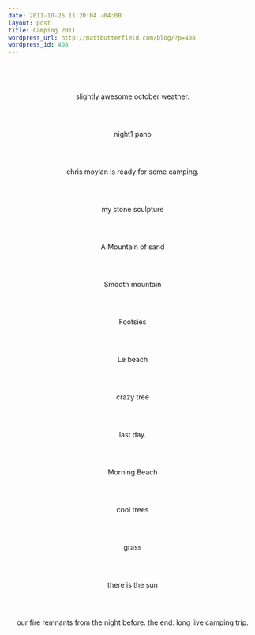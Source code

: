 ```yaml
--- 
date: 2011-10-25 11:20:04 -04:00
layout: post
title: Camping 2011
wordpress_url: http://mattbutterfield.com/blog/?p=408
wordpress_id: 408
---
```

<p style="text-align: center;"><img src="http://i.imgur.com/KHgcR.jpg" alt="" /></p>
<p style="text-align: center;"> </p>
<p><P align "left">&nbsp;</P></p>


<p style="text-align: center;"><img src="http://i.imgur.com/BWYmw.jpg" alt="" /></p>
<p style="text-align: center;">slightly awesome october weather.</p>
<p><P align "left">&nbsp;</P></p>


<p style="text-align: center;"><img src="http://i.imgur.com/5euK7.jpg" alt="" /></p>
<p style="text-align: center;">night1 pano</p>
<p><P align "left">&nbsp;</P></p>


<p style="text-align: center;"><img src="http://i.imgur.com/omN5E.jpg" alt="" /></p>
<p style="text-align: center;">chris moylan is ready for some camping.</p>
<p><P align "left">&nbsp;</P></p>


<p style="text-align: center;"><img src="http://i.imgur.com/hePGP.jpg" alt="" /></p>
<p style="text-align: center;">my stone sculpture</p>
<p><P align "left">&nbsp;</P></p>


<p style="text-align: center;"><img src="http://i.imgur.com/LeXm6.jpg" alt="" /></p>
<p style="text-align: center;">A Mountain of sand</p>
<p><P align "left">&nbsp;</P></p>


<p style="text-align: center;"><img src="http://i.imgur.com/Fiky0.jpg" alt="" /></p>
<p style="text-align: center;">Smooth mountain</p>
<p><P align "left">&nbsp;</P></p>


<p style="text-align: center;"><img src="http://i.imgur.com/AOMTa.jpg" alt="" /></p>
<p style="text-align: center;">Footsies</p>
<p><P align "left">&nbsp;</P></p>


<p style="text-align: center;"><img src="http://i.imgur.com/SCzFO.jpg" alt="" /></p>
<p style="text-align: center;">Le beach</p>
<p><P align "left">&nbsp;</P></p>


<p style="text-align: center;"><img src="http://i.imgur.com/OTL62.jpg" alt="" /></p>
<p style="text-align: center;">crazy tree</p>
<p><P align "left">&nbsp;</P></p>


<p style="text-align: center;"><img src="http://i.imgur.com/9XMUJ.jpg" alt="" /></p>
<p style="text-align: center;">last day.</p>
<p><P align "left">&nbsp;</P></p>


<p style="text-align: center;"><img src="http://i.imgur.com/TrypT.jpg" alt="" /></p>
<p style="text-align: center;">Morning Beach</p>
<p><P align "left">&nbsp;</P></p>


<p style="text-align: center;"><img src="http://i.imgur.com/MjSJ4.jpg" alt="" /></p>
<p style="text-align: center;">cool trees</p>
<p><P align "left">&nbsp;</P></p>


<p style="text-align: center;"><img src="http://i.imgur.com/Tw2HY.jpg" alt="" /></p>
<p style="text-align: center;">grass</p>
<p><P align "left">&nbsp;</P></p>


<p style="text-align: center;"><img src="http://i.imgur.com/zUqIP.jpg" alt="" /></p>
<p style="text-align: center;">there is the sun</p>
<p><P align "left">&nbsp;</P></p>


<p style="text-align: center;"><img src="http://i.imgur.com/xF21V.jpg" alt="" /></p>
<p style="text-align: center;">our fire remnants from the night before.  the end.  long live camping trip.</p>
<p><P align "left">&nbsp;</P></p>
